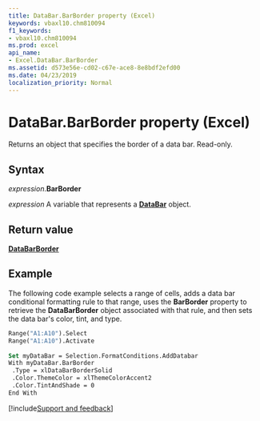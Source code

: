 ```yaml
---
title: DataBar.BarBorder property (Excel)
keywords: vbaxl10.chm810094
f1_keywords:
- vbaxl10.chm810094
ms.prod: excel
api_name:
- Excel.DataBar.BarBorder
ms.assetid: d573e56e-cd02-c67e-ace8-8e8bdf2efd00
ms.date: 04/23/2019
localization_priority: Normal
---
```



# DataBar.BarBorder property (Excel)

Returns an object that specifies the border of a data bar. Read-only.


## Syntax

_expression_.**BarBorder**

_expression_ A variable that represents a **[DataBar](Excel.DataBar.md)** object.


## Return value

**[DataBarBorder](Excel.DataBarBorder.md)**


## Example

The following code example selects a range of cells, adds a data bar conditional formatting rule to that range, uses the **BarBorder** property to retrieve the **DataBarBorder** object associated with that rule, and then sets the data bar's color, tint, and type.

```vb
Range("A1:A10").Select 
Range("A1:A10").Activate 
 
Set myDataBar = Selection.FormatConditions.AddDatabar 
With myDataBar.BarBorder 
 .Type = xlDataBarBorderSolid 
 .Color.ThemeColor = xlThemeColorAccent2 
 .Color.TintAndShade = 0 
End With 

```




[!include[Support and feedback](~/includes/feedback-boilerplate.md)]
